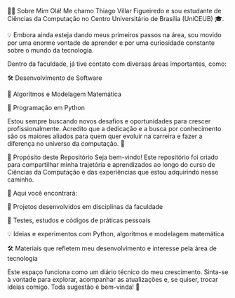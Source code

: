 👨‍💻 Sobre Mim
Olá! Me chamo Thiago Villar Figueiredo e sou estudante de Ciências da Computação no Centro Universitário de Brasília (UniCEUB) 🎓.

💡 Embora ainda esteja dando meus primeiros passos na área, sou movido por uma enorme vontade de aprender e por uma curiosidade constante sobre o mundo da tecnologia.

Dentro da faculdade, já tive contato com diversas áreas importantes, como:

🛠️ Desenvolvimento de Software

🧠 Algoritmos e Modelagem Matemática

🐍 Programação em Python

Estou sempre buscando novos desafios e oportunidades para crescer profissionalmente. Acredito que a dedicação e a busca por conhecimento são os maiores aliados para quem quer evoluir na carreira e fazer a diferença no universo da computação. 🚀


🎯 Propósito deste Repositório
Seja bem-vindo! Este repositório foi criado para compartilhar minha trajetória e aprendizados ao longo do curso de Ciências da Computação e das experiências que estou adquirindo nesse caminho.

📁 Aqui você encontrará:

📌 Projetos desenvolvidos em disciplinas da faculdade

🧪 Testes, estudos e códigos de práticas pessoais

💡 Ideias e experimentos com Python, algoritmos e modelagem matemática

🛠️ Materiais que refletem meu desenvolvimento e interesse pela área de tecnologia

Este espaço funciona como um diário técnico do meu crescimento. Sinta-se à vontade para explorar, acompanhar as atualizações e, se quiser, trocar ideias comigo. Toda sugestão é bem-vinda! 🤝


